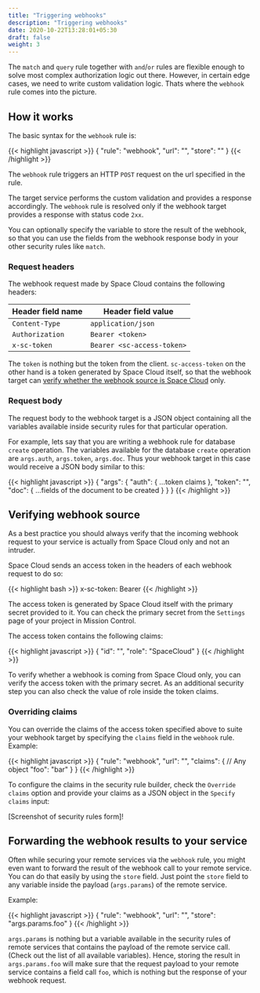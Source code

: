 ```yaml
---
title: "Triggering webhooks"
description: "Triggering webhooks"
date: 2020-10-22T13:28:01+05:30
draft: false
weight: 3
---
```


The `match` and `query` rule together with `and`/`or` rules are flexible enough to solve most complex authorization logic out there. However, in certain edge cases, we need to write custom validation logic. Thats where the `webhook` rule comes into the picture.

## How it works

The basic syntax for the `webhook` rule is:

{{< highlight javascript >}}
{
  "rule": "webhook",
  "url": "<webhook-url>",
  "store": "<variable to store the response>"
}
{{< /highlight >}}

The `webhook` rule triggers an HTTP `POST` request on the url specified in the rule. 

The target service performs the custom validation and provides a response accordingly. The `webhook` rule is resolved only if the webhook target provides a response with status code `2xx`. 

You can optionally specify the variable to store the result of the webhook, so that you can use the fields from the webhook response body in your other security rules like `match`. 

### Request headers

The webhook request made by Space Cloud contains the following headers:

| Header field name | Header field value         |
|-------------------|----------------------------|
| `Content-Type`    | `application/json`         |
| `Authorization`   | `Bearer <token>`           |
| `x-sc-token`      | `Bearer <sc-access-token>` |

The `token` is nothing but the token from the client. `sc-access-token` on the other hand is a token generated by Space Cloud itself, so that the webhook target can [verify whether the webhook source is Space Cloud](#verifying-webhook-source) only.

### Request body

The request body to the webhook target is a JSON object containing all the variables available inside security rules for that particular operation. 

For example, lets say that you are writing a webhook rule for database `create` operation. The variables available for the database `create` operation are `args.auth`, `args.token`, `args.doc`. Thus your webhook target in this case would receive a JSON body similar to this:

{{< highlight javascript >}}
{
  "args": {
    "auth": {
      ...token claims
    },
    "token": "<some-token>",
    "doc": {
      ...fields of the document to be created
    }
  }
}
{{< /highlight >}}

## Verifying webhook source

As a best practice you should always verify that the incoming webhook request to your service is actually from Space Cloud only and not an intruder.

Space Cloud sends an access token in the headers of each webhook request to do so:

{{< highlight bash >}}
x-sc-token: Bearer <sc-access-token>
{{< /highlight >}}

The access token is generated by Space Cloud itself with the primary secret provided to it. You can check the primary secret from the `Settings` page of your project in Mission Control.

The access token contains the following claims:

{{< highlight javascript >}}
{
  "id": "<space-cloud-gateway-node-id>",
  "role": "SpaceCloud"
}
{{< /highlight >}}

To verify whether a webhook is coming from Space Cloud only, you can verify the access token with the primary secret. As an additional security step you can also check the value of role inside the token claims.

### Overriding claims

You can override the claims of the access token specified above to suite your webhook target by specifying the `claims` field in the `webhook` rule. Example:

{{< highlight javascript >}}
{
  "rule": "webhook",
  "url": "<webhook-url>",
  "claims": { // Any object
    "foo": "bar"
  }
}
{{< /highlight >}}

To configure the claims in the security rule builder, check the `Override claims` option and provide your claims as a JSON object in the `Specify claims` input:

[Screenshot of security rules form]!


## Forwarding the webhook results to your service

Often while securing your remote services via the `webhook` rule, you might even want to forward the result of the webhook call to your remote service. You can do that easily by using the `store` field. Just point the `store` field to any variable inside the payload (`args.params`) of the remote service.

Example:

{{< highlight javascript >}}
{
  "rule": "webhook",
  "url": "<webhook-url>",
  "store": "args.params.foo"
}
{{< /highlight >}}

`args.params` is nothing but a variable available in the security rules of remote services that contains the payload of the remote service call. (Check out the list of all available variables). Hence, storing the result in `args.params.foo` will make sure that the request payload to your remote service contains a field call `foo`, which is nothing but the response of your webhook request.